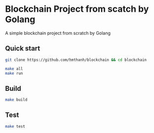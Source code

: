 # Blockchain Project from scatch by Golang

A simple blockchain project from scratch by Golang

## Quick start

```bash
git clone https://github.com/hmthanh/blockchain && cd blockchain

make all
make run
```

## Build

```bash
make build
```


## Test

```bash
make test
```
